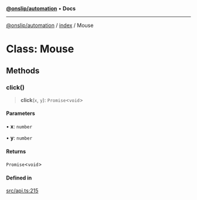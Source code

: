 [**@onslip/automation**](../../README.md) • **Docs**

***

[@onslip/automation](../../README.md) / [index](../README.md) / Mouse

# Class: Mouse

## Methods

### click()

> **click**(`x`, `y`): `Promise`\<`void`\>

#### Parameters

• **x**: `number`

• **y**: `number`

#### Returns

`Promise`\<`void`\>

#### Defined in

[src/api.ts:215](https://github.com/Onslip/automation/blob/55b36c4eed89afe82661a6ac79a41de9a854a3d0/src/api.ts#L215)
